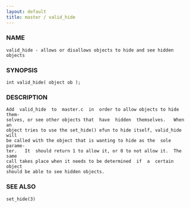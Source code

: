 ```yaml
---
layout: default
title: master / valid_hide
---
```


### NAME

    valid_hide - allows or disallows objects to hide and see hidden objects

### SYNOPSIS

    int valid_hide( object ob );

### DESCRIPTION

    Add  valid_hide  to  master.c  in  order to allow objects to hide them‐
    selves, or see other objects that  have  hidden  themselves.   When  an
    object tries to use the set_hide() efun to hide itself, valid_hide will
    be called with the object that is wanting to hide as the  sole  parame‐
    ter.   It  should return 1 to allow it, or 0 to not allow it.  The same
    call takes place when it needs to be determined  if  a  certain  object
    should be able to see hidden objects.

### SEE ALSO

    set_hide(3)

